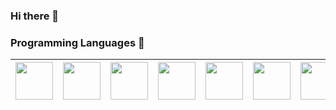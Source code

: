 ### Hi there 👋

<!--
**pomps10/pomps10** is a ✨ _special_ ✨ repository because its `README.md` (this file) appears on your GitHub profile.

Here are some ideas to get you started:

- 🔭 I’m currently working on ...
- 🌱 I’m currently learning ...
- 👯 I’m looking to collaborate on ...
- 🤔 I’m looking for help with ...
- 💬 Ask me about ...
- 📫 How to reach me: ...
- 😄 Pronouns: ...
- ⚡ Fun fact: ...
-->

### Programming Languages  :rocket:
|<img src="https://github.com/pomps10/pomps10/blob/main/js.png" width=60> | <img src="https://github.com/pomps10/pomps10/blob/main/java.svg" width=60> | <img src="https://github.com/pomps10/pomps10/blob/main/cloudant.png" width=60> | <img src="https://github.com/pomps10/pomps10/blob/main/mongo.png" width=60> | <img src="https://github.com/pomps10/pomps10/blob/main/db2.png" width=60> | <img src="https://github.com/pomps10/pomps10/blob/main/node.svg" width=60> | <img src="https://github.com/pomps10/pomps10/blob/main/react.png" width=60> | <img src="https://github.com/pomps10/pomps10/blob/main/vsc.png" width=60> | <img src="https://github.com/pomps10/pomps10/blob/main/git.png" width=60> | <img src="https://github.com/pomps10/pomps10/blob/main/dbeaver.jpg" width=60> | <img src="https://github.com/pomps10/pomps10/blob/main/insomnia.png" width=60> | <img src="https://github.com/pomps10/pomps10/blob/main/material%20ui.png" width=60>
|:---:|:---:|:---:|:---:|:---:|:---:|:---:|:---:|:---:|:---:|:---:|:---:|
